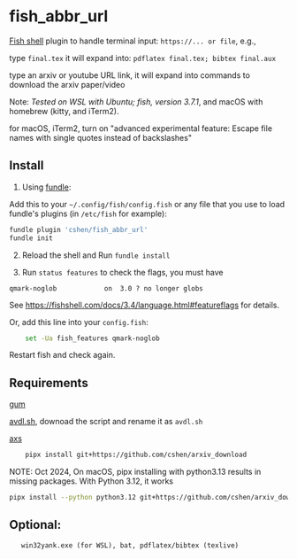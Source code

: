 # fish_abbr_url

[Fish shell](https://fishshell.com/) plugin to handle terminal input:
    ``https://... or file``, e.g.,

type ``final.tex``  it will expand into:
``pdflatex final.tex; bibtex final.aux``

type an arxiv or youtube URL link, it will expand into commands to download the arxiv paper/video

Note: *Tested on WSL with Ubuntu; fish, version 3.7.1*, and macOS with homebrew (kitty, and iTerm2). 

for macOS, iTerm2, turn on "advanced experimental feature: Escape file names with single quotes instead of backslashes"


## Install
1. Using [fundle](https://github.com/danhper/fundle):

Add this to your ``~/.config/fish/config.fish``
 or any file that you use to load fundle's plugins (in ``/etc/fish`` for example):
```sh
fundle plugin 'cshen/fish_abbr_url'
fundle init
``` 

2. Reload the shell and Run ``fundle install``



3. Run ``status features`` to check the flags, you must have 
```
qmark-noglob            on  3.0 ? no longer globs
```
See https://fishshell.com/docs/3.4/language.html#featureflags for details.

Or,  add this line into your ``config.fish``: 
```sh
    set -Ua fish_features qmark-noglob
```

Restart fish and check again.


## Requirements

[gum](https://github.com/charmbracelet/gum)
       
[avdl.sh](https://github.com/he2a/av-dl), downoad the script and rename it as ``avdl.sh``
       
[axs](https://github.com/cshen/arxiv_download) 

```sh
    pipx install git+https://github.com/cshen/arxiv_download
```
NOTE: Oct 2024, On macOS, pipx installing with python3.13 results in missing packages. With Python 3.12, it works
```sh
pipx install --python python3.12 git+https://github.com/cshen/arxiv_download
```

## Optional:
       win32yank.exe (for WSL), bat, pdflatex/bibtex (texlive)


